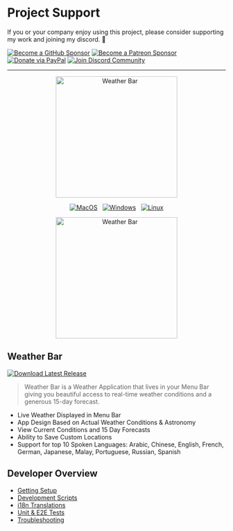 Project Support
===

If you or your company enjoy using this project, please consider supporting my work and joining my discord. 💖

[![Become a GitHub Sponsor](https://img.shields.io/badge/Sponsor-171515.svg?logo=github&logoColor=white&style=for-the-badge "Become a GitHub Sponsor")](https://github.com/sponsors/manifestinteractive)
[![Become a Patreon Sponsor](https://img.shields.io/badge/Sponsor-FF424D.svg?logo=patreon&logoColor=white&style=for-the-badge "Become a Patreon Sponsor")](https://patreon.com/peter_schmalfeldt)
[![Donate via PayPal](https://img.shields.io/badge/Donate-169BD7.svg?logo=paypal&logoColor=white&style=for-the-badge "Donate via PayPal")](https://www.paypal.me/manifestinteractive)
[![Join Discord Community](https://img.shields.io/badge/Community-5865F2.svg?logo=discord&logoColor=white&style=for-the-badge "Join Discord Community")](https://discord.gg/GgzbQWGTqX)

------

<div align="center">
<p><img src="logo.png" alt="Weather Bar" width="280"/></p><p><a href="https://github.com/manifestinteractive/weather-bar-app/releases/download/v0.9.0/macos-weather-bar-0.9.0.dmg"><img src="https://img.shields.io/badge/dynamic/style-dmg-lightgrey.svg?style=for-the-badge&label=MacOS&colorA=3899d5&colorB=33c4f4" alt="MacOS" /></a> &nbsp; <a href="https://github.com/manifestinteractive/weather-bar-app/releases/download/v0.9.0/win32-weather-bar-0.9.0.exe"><img src="https://img.shields.io/badge/dynamic/style-exe-blue.svg?style=for-the-badge&label=Windows&colorA=3899d5&colorB=33c4f4" alt="Windows" /></a> &nbsp; <a href="https://github.com/manifestinteractive/weather-bar-app/releases/download/v0.9.0/linux-weather-bar-0.9.0-x86_64.AppImage"><img src="https://img.shields.io/badge/dynamic/style-AppImage-orange.svg?style=for-the-badge&label=Linux&colorA=3899d5&colorB=33c4f4" alt="Linux" /></a></p><p><img src="screenshot.gif" alt="Weather Bar" width="280" /></p>
</div>

Weather Bar
---

[![Download Latest Release](https://img.shields.io/badge/dynamic/style-Latest_Release-orange.svg?style=for-the-badge&label=Download&colorA=3899d5&colorB=33c4f4)](https://github.com/manifestinteractive/weather-bar-app/releases)

> Weather Bar is a Weather Application that lives in your Menu Bar giving you beautiful access to real-time weather conditions and a generous 15-day forecast.

* Live Weather Displayed in Menu Bar
* App Design Based on Actual Weather Conditions & Astronomy
* View Current Conditions and 15 Day Forecasts
* Ability to Save Custom Locations
* Support for top 10 Spoken Languages: Arabic, Chinese, English, French, German, Japanese, Malay, Portuguese, Russian, Spanish

Developer Overview
---

* [Getting Setup](docs/getting-setup.md)
* [Development Scripts](docs/development-scripts.md)
* [i18n Translations](docs/i18n-translations.md)
* [Unit & E2E Tests](docs/unit-testing.md)
* [Troubleshooting](docs/troubleshooting.md)
